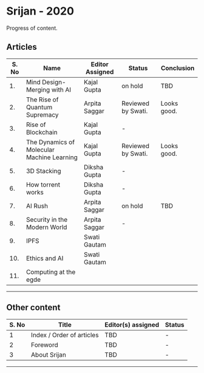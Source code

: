 # Srijan - 2020

Progress of content.

## Articles


| S. No | Name                                      | Editor Assigned |  Status | Conclusion|
|------ |-------------------------------------------|---------------- |---------|-----------|
|1.     |Mind Design-Merging with AI                | Kajal Gupta     | on hold |  TBD |
|2.     |The Rise of Quantum Supremacy              | Arpita Saggar   |Reviewed by Swati.|  Looks good.|
|3.     |Rise of Blockchain                         | Kajal Gupta     |    -    ||
|4.     |The Dynamics of Molecular Machine Learning | Kajal Gupta     |Reviewed by Swati.|  Looks good.|
|5.     |3D Stacking                                | Diksha Gupta    |    -    ||
|6.     |How torrent works                          | Diksha Gupta    |    -    ||
|7.     |AI Rush                                    | Arpita Saggar   | on hold | TBD|
|8.     |Security in the Modern World               | Arpita Saggar   |    -    ||
|9.     | IPFS                                      | Swati Gautam    |         ||
|10.    |Ethics and AI                              | Swati Gautam    |         ||
|11.    |Computing at the egde                      |                 |         ||

---

## Other content

| S. No | Title                     | Editor(s) assigned | Status |
| ----  | ------------------------- | ------------------ | ------ |
| 1     | Index / Order of articles | TBD                | -      |
| 2     | Foreword                  | TBD                | -      |
| 3     | About Srijan              | TBD                | -      |

---


